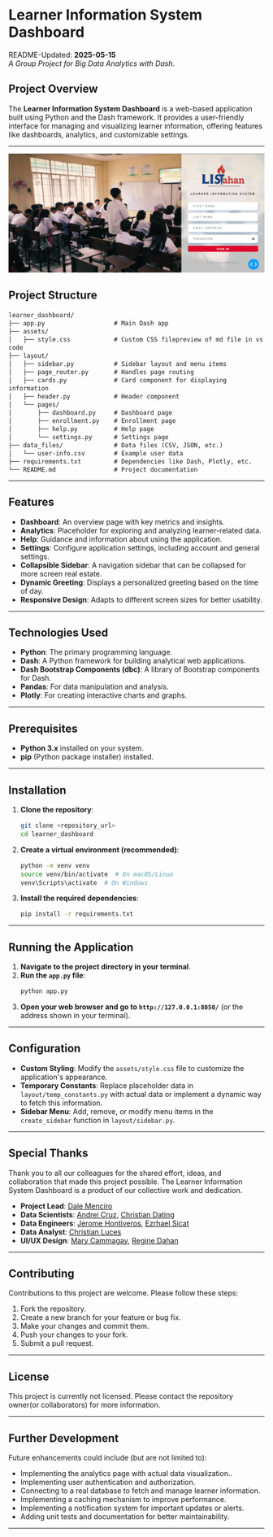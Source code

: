 # Learner Information System Dashboard

README-Updated: **2025-05-15**  
*A Group Project for Big Data Analytics with Dash.*

## Project Overview
The **Learner Information System Dashboard** is a web-based application built using Python and the Dash framework. It provides a user-friendly interface for managing and visualizing learner information, offering features like dashboards, analytics, and customizable settings.

---
![Login Preview](assets/app_preview/login_prev.png)

## Project Structure
```plaintext
learner_dashboard/
├── app.py                   # Main Dash app
├── assets/
│   ├── style.css            # Custom CSS filepreview of md file in vs code
├── layout/
│   ├── sidebar.py           # Sidebar layout and menu items
│   ├── page_router.py       # Handles page routing
│   ├── cards.py             # Card component for displaying information
│   ├── header.py            # Header component
│   └── pages/
│       ├── dashboard.py     # Dashboard page
│       ├── enrollment.py    # Enrollment page
│       ├── help.py          # Help page
│       └── settings.py      # Settings page
├── data_files/              # Data files (CSV, JSON, etc.)
│   └── user-info.csv        # Example user data
├── requirements.txt         # Dependencies like Dash, Plotly, etc.
└── README.md                # Project documentation
```

---

## Features

* **Dashboard**: An overview page with key metrics and insights.
* **Analytics**: Placeholder for exploring and analyzing learner-related data.
* **Help**: Guidance and information about using the application.
* **Settings**: Configure application settings, including account and general settings.
* **Collapsible Sidebar**: A navigation sidebar that can be collapsed for more screen real estate.
* **Dynamic Greeting**: Displays a personalized greeting based on the time of day.
* **Responsive Design**: Adapts to different screen sizes for better usability.

---

## Technologies Used

* **Python**: The primary programming language.
* **Dash**: A Python framework for building analytical web applications.
* **Dash Bootstrap Components (dbc)**: A library of Bootstrap components for Dash.
* **Pandas**: For data manipulation and analysis.
* **Plotly**: For creating interactive charts and graphs.

---

## Prerequisites

* **Python 3.x** installed on your system.
* **pip** (Python package installer) installed.

---

## Installation

1. **Clone the repository**:
    ```bash
    git clone <repository_url>
    cd learner_dashboard
    ```

2. **Create a virtual environment (recommended)**:
    ```bash
    python -m venv venv
    source venv/bin/activate  # On macOS/Linux
    venv\Scripts\activate  # On Windows
    ```

3. **Install the required dependencies**:
    ```bash
    pip install -r requirements.txt
    ```

---

## Running the Application

1. **Navigate to the project directory in your terminal**.
2. **Run the `app.py` file**:
    ```bash
    python app.py
    ```
3. **Open your web browser and go to `http://127.0.0.1:8050/`** (or the address shown in your terminal).

---

## Configuration

* **Custom Styling**: Modify the `assets/style.css` file to customize the application's appearance.
* **Temporary Constants**: Replace placeholder data in `layout/temp_constants.py` with actual data or implement a dynamic way to fetch this information.
* **Sidebar Menu**: Add, remove, or modify menu items in the `create_sidebar` function in `layout/sidebar.py`.

---

## Special Thanks

Thank you to all our colleagues for the shared effort, ideas, and collaboration that made this project possible. The Learner Information System Dashboard is a product of our collective work and dedication.

- **Project Lead**: [Dale Menciro](https://github.com/DaleMenciro)
- **Data Scientists**: [Andrei Cruz](https://github.com/CruzAndrei), [Christian Dating](https://github.com/christian-dating12)
- **Data Engineers**: [Jerome Hontiveros](https://github.com/hontiverome), [Ezrhael Sicat](https://github.com/Ezrhael21)
- **Data Analyst**: [Christian Luces](https://github.com/ChristianJamesLuces)
- **UI/UX Design**: [Mary Cammagay](https://github.com/Irish-C), [Regine Dahan](https://github.com/rgndhn12)

---

## Contributing

Contributions to this project are welcome. Please follow these steps:

1. Fork the repository.
2. Create a new branch for your feature or bug fix.
3. Make your changes and commit them.
4. Push your changes to your fork.
5. Submit a pull request.

---

## License

This project is currently not licensed. Please contact the repository owner(or collaborators) for more information.

---

## Further Development

Future enhancements could include (but are not limited to):

* Implementing the analytics page with actual data visualization..
* Implementing user authentication and authorization.
* Connecting to a real database to fetch and manage learner information.
* Implementing a caching mechanism to improve performance.
* Implementing a notification system for important updates or alerts.
* Adding unit tests and documentation for better maintainability.

---